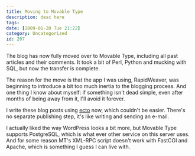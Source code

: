 ```yaml
---
title: Moving to Movable Type
description: desc here
tags: 
date: [2009-01-20 Tue 21:22]
category: Uncategorized
id: 207
---
```


The blog has now fully moved over to Movable Type, including all past articles and their comments.  It took a bit of Perl, Python and mucking with SQL, but now the transfer is complete.

The reason for the move is that the app I was using, RapidWeaver, was beginning to introduce a bit too much inertia to the blogging process.  And one thing I know about myself: if something isn't dead simple, even after months of being away from it, I'll avoid it forever.

I write these blog posts using [ecto](http://illuminex.com/ecto/) now, which couldn't be easier.  There's no separate publishing step, it's like writing and sending an e-mail.

I actually liked the way WordPress looks a bit more, but Movable Type supports PostgreSQL, which is what ever other service on this server uses.  And for some reason MT's XML-RPC script doesn't work with FastCGI and Apache, which is something I guess I can live with.

